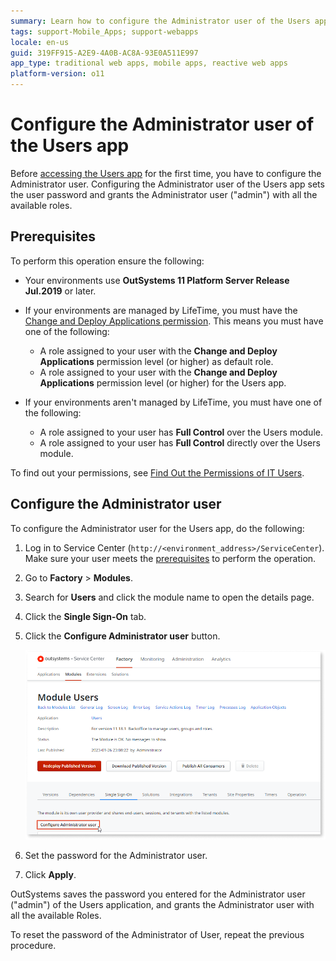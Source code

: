 ```yaml
---
summary: Learn how to configure the Administrator user of the Users app.
tags: support-Mobile_Apps; support-webapps
locale: en-us
guid: 319FF915-A2E9-4A0B-AC8A-93E0A511E997
app_type: traditional web apps, mobile apps, reactive web apps
platform-version: o11
---
```


# Configure the Administrator user of the Users app

Before [accessing the Users app](accessing-users.md) for the first time, you have to configure the Administrator user. Configuring the Administrator user of the Users app sets the user password and grants the Administrator user ("admin") with all the available roles.

## Prerequisites

To perform this operation ensure the following:

* Your environments use **OutSystems 11 Platform Server Release Jul.2019** or later.

* If your environments are managed by LifeTime, you must have the [Change and Deploy Applications permission](../../../managing-the-applications-lifecycle/manage-it-teams/about-permission-levels.md#env-permission-levels). This means you must have one of the following:

    * A role assigned to your user with the **Change and Deploy Applications** permission level (or higher) as default role.
    * A role assigned to your user with the **Change and Deploy Applications** permission level (or higher) for the Users app.

* If your environments aren't managed by LifeTime, you must have one of the following:

    * A role assigned to your user has **Full Control** over the Users module.
    * A role assigned to your user has  **Full Control** directly over the Users module.

<div class="info" markdown="1">

To find out your permissions, see [Find Out the Permissions of IT Users](../../../managing-the-applications-lifecycle/manage-it-teams/find-out-the-permissions-of-it-users.md).

</div>

## Configure the Administrator user

To configure the Administrator user for the Users app, do the following:

1. Log in to Service Center (`http://<environment_address>/ServiceCenter`). Make sure your user meets the [prerequisites](#prerequisites) to perform the operation.

1. Go to **Factory** > **Modules**.

1. Search for **Users** and click the module name to open the details page.

1. Click the **Single Sign-On** tab.

1. Click the **Configure Administrator user** button.

    ![Configure the Administrator user of the Users application](images/users-configure-admin-sc.png)

1. Set the password for the Administrator user.

1. Click **Apply**.

OutSystems saves the password you entered for the Administrator user ("admin") of the Users application, and grants the Administrator user with all the available Roles.

To reset the password of the Administrator of User, repeat the previous procedure.

